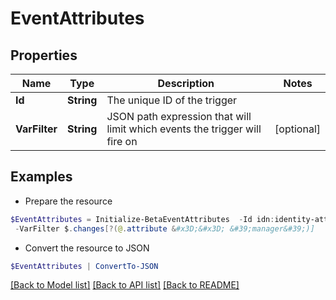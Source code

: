 # EventAttributes
## Properties

Name | Type | Description | Notes
------------ | ------------- | ------------- | -------------
**Id** | **String** | The unique ID of the trigger | 
**VarFilter** | **String** | JSON path expression that will limit which events the trigger will fire on | [optional] 

## Examples

- Prepare the resource
```powershell
$EventAttributes = Initialize-BetaEventAttributes  -Id idn:identity-attributes-changed `
 -VarFilter $.changes[?(@.attribute &#x3D;&#x3D; &#39;manager&#39;)]
```

- Convert the resource to JSON
```powershell
$EventAttributes | ConvertTo-JSON
```

[[Back to Model list]](../README.md#documentation-for-models) [[Back to API list]](../README.md#documentation-for-api-endpoints) [[Back to README]](../README.md)


